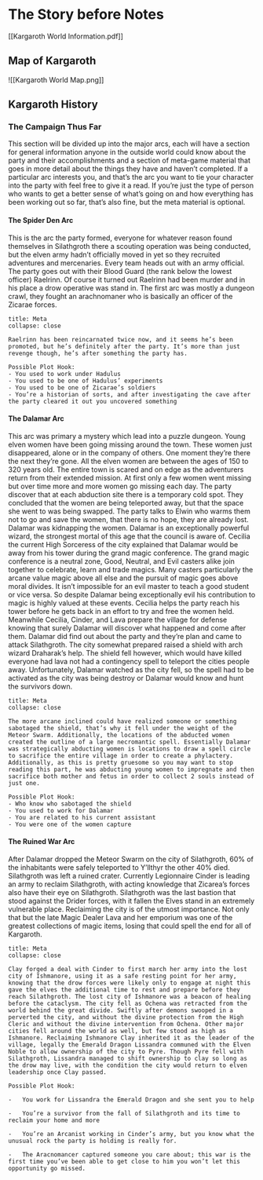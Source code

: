 # The Story before Notes
[[Kargaroth World Information.pdf]]
## Map of Kargaroth
![[Kargaroth World Map.png]]
## Kargaroth History
### The Campaign Thus Far
This section will be divided up into the major arcs, each will have a section for general information anyone in the outside world could know about the party and their accomplishments and a section of meta-game material that goes in more detail about the things they have and haven’t completed. If a particular arc interests you, and that’s the arc you want to tie your character into the party with feel free to give it a read. If you’re just the type of person who wants to get a better sense of what’s going on and how everything has been working out so far, that’s also fine, but the meta material is optional.

#### The Spider Den Arc

This is the arc the party formed, everyone for whatever reason found themselves in Silathgroth there a scouting operation was being conducted, but the elven army hadn’t officially moved in yet so they recruited adventures and mercenaries. Every team heads out with an army official. The party goes out with their Blood Guard (the rank below the lowest officer) Raelrinn. Of course it turned out Raelrinn had been murder and in his place a drow operative was stand in. The first arc was mostly a dungeon crawl, they fought an arachnomaner who is basically an officer of the Zicarae forces. 
```ad-note
title: Meta
collapse: close

Raelrinn has been reincarnated twice now, and it seems he’s been promoted, but he’s definitely after the party. It’s more than just revenge though, he’s after something the party has. 

Possible Plot Hook:
- You used to work under Hadulus
- You used to be one of Hadulus’ experiments
- You used to be one of Zicarae’s soldiers
- You’re a historian of sorts, and after investigating the cave after the party cleared it out you uncovered something
```
#### The Dalamar Arc
This arc was primary a mystery which lead into a puzzle dungeon. Young elven women have been going missing around the town. These women just disappeared, alone or in the company of others. One moment they’re there the next they’re gone. All the elven women are between the ages of 150 to 320 years old. The entire town is scared and on edge as the adventurers return from their extended mission. At first only a few women went missing but over time more and more women go missing each day. The party discover that at each abduction site there is a temporary cold spot. They concluded that the women are being teleported away, but that the space she went to was being swapped. The party talks to Elwin who warms them not to go and save the women, that there is no hope, they are already lost. Dalamar was kidnapping the women. Dalamar is an exceptionally powerful wizard, the strongest mortal of this age that the council is aware of. Cecilia the current High Sorceress of the city explained that Dalamar would be away from his tower during the grand magic conference. The grand magic conference is a neutral zone, Good, Neutral, and Evil casters alike join together to celebrate, learn and trade magics. Many casters particularly the arcane value magic above all else and the pursuit of magic goes above moral divides. It isn’t impossible for an evil master to teach a good student or vice versa. So despite Dalamar being exceptionally evil his contribution to magic is highly valued at these events. Cecilia helps the party reach his tower before he gets back in an effort to try and free the women held. Meanwhile Cecilia, Cinder, and Lava prepare the village for defense knowing that surely Dalamar will discover what happened and come after them. Dalamar did find out about the party and they’re plan and came to attack Silathgroth. The city somewhat prepared raised a shield with arch wizard Draharak’s help. The shield fell however, which would have killed everyone had lava not had a contingency spell to teleport the cities people away. Unfortunately, Dalamar watched as the city fell, so the spell had to be activated as the city was being destroy or Dalamar would know and hunt the survivors down. 
```ad-note
title: Meta
collapse: close

The more arcane inclined could have realized someone or something sabotaged the shield, that’s why it fell under the weight of the Meteor Swarm. Additionally, the locations of the abducted women created the outline of a large necromantic spell. Essentially Dalamar was strategically abducting women is locations to draw a spell circle to sacrifice the entire village in order to create a phylactery. Additionally, as this is pretty gruesome so you may want to stop reading this part, he was abducting young women to impregnate and then sacrifice both mother and fetus in order to collect 2 souls instead of just one. 

Possible Plot Hook:
- Who know who sabotaged the shield
- You used to work for Dalamar
- You are related to his current assistant
- You were one of the women capture
```
#### The Ruined War Arc
After Dalamar dropped the Meteor Swarm on the city of Silathgroth, 60% of the inhabitants were safely teleported to Y’llthyr the other 40% died. Silathgroth was left a ruined crater. Currently Legionnaire Cinder is leading an army to reclaim Silathgroth, with acting knowledge that Zicarea’s forces also have their eye on Silathgroth. Silathgroth was the last bastion that stood against the Drider forces, with it fallen the Elves stand in an extremely vulnerable place. Reclaiming the city is of the utmost importance. Not only that but the late Magic Dealer Lava and her emporium was one of the greatest collections of magic items, losing that could spell the end for all of Kargaroth. 
```ad-note
title: Meta
collapse: close

Clay forged a deal with Cinder to first march her army into the lost city of Ishmanore, using it as a safe resting point for her army, knowing that the drow forces were likely only to engage at night this gave the elves the additional time to rest and prepare before they reach Silathgroth. The lost city of Ishmanore was a beacon of healing before the cataclysm. The city fell as Ochena was retracted from the world behind the great divide. Swiftly after demons swooped in a perverted the city, and without the divine protection from the High Cleric and without the divine intervention from Ochena. Other major cities fell around the world as well, but few stood as high as Ishmanore. Reclaiming Ishmanore Clay inherited it as the leader of the village, legally the Emerald Dragon Lissandra communed with the Elven Noble to allow ownership of the city to Pyre. Though Pyre fell with Silathgroth, Lissandra managed to shift ownership to clay so long as the drow may live, with the condition the city would return to elven leadership once Clay passed. 

Possible Plot Hook:

-   You work for Lissandra the Emerald Dragon and she sent you to help
    
-   You’re a survivor from the fall of Silathgroth and its time to reclaim your home and more
    
-   You’re an Arcanist working in Cinder’s army, but you know what the unusual rock the party is holding is really for.
    
-   The Aracnomancer captured someone you care about; this war is the first time you’ve been able to get close to him you won’t let this opportunity go missed.
```
